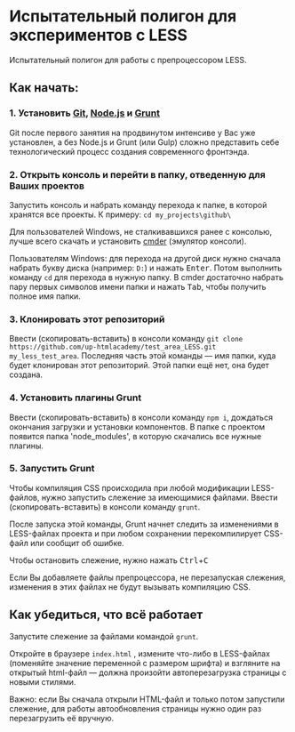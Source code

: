 # Испытательный полигон для экспериментов с LESS

Испытательный полигон для работы с препроцессором LESS.



## Как начать:

### 1. Установить [Git](http://git-scm.com/), [Node.js](http://nodejs.org/) и [Grunt](http://gruntjs.com/)

Git после первого занятия на продвинутом интенсиве у Вас уже установлен, а без Node.js и Grunt (или Gulp) сложно представить себе технологический процесс создания современного фронтэнда.



### 2. Открыть консоль и перейти в папку, отведенную для Ваших проектов

Запустить консоль и набрать команду перехода к папке, в которой хранятся все проекты. К примеру: `cd my_projects\github\`

Для пользователей Windows, не сталкивавшихся ранее с консолью, лучше всего скачать и установить [cmder](http://bliker.github.io/cmder/) (эмулятор консоли).

Пользователям Windows: для перехода на другой диск нужно сначала набрать букву диска (например: `D:`) и нажать <kbd>Enter</kbd>. Потом выполнить команду `cd` для перехода в нужную папку. В cmder достаточно набрать пару первых символов имени папки и нажать <kbd>Tab</kbd>, чтобы получить полное имя папки.



### 3. Клонировать этот репозиторий

Ввести (скопировать-вставить) в консоли  команду `git clone https://github.com/up-htmlacademy/test_area_LESS.git my_less_test_area`. Последняя часть этой команды — имя папки, куда будет клонирован этот репозиторий. Этой папки ещё нет, она будет создана.



### 4. Установить плагины Grunt

Ввести (скопировать-вставить) в консоли  команду `npm i`, дождаться окончания загрузки и установки компонентов. В папке с проектом появится папка 'node_modules', в которую скачались все нужные плагины.



### 5. Запустить Grunt

Чтобы компиляция CSS происходила при любой модификации LESS-файлов, нужно запустить слежение за имеющимися файлами. Ввести (скопировать-вставить) в консоли  команду `grunt`.

После запуска этой команды, Grunt начнет следить за изменениями в LESS-файлах проекта и при любом сохранении перекомпилирует CSS-файл или сообщит об ошибке.

Чтобы остановить слежение, нужно нажать <kbd>Ctrl</kbd>+<kbd>C</kbd>

Если Вы добавляете файлы препроцессора, не перезапуская слежения, изменения в этих файлах не будут вызывать компиляцию CSS.



## Как убедиться, что всё работает

Запустите слежение за файлами командой `grunt`.

Откройте в браузере `index.html` , измените что-либо в LESS-файлах (поменяйте значение переменной с размером шрифта) и взгляните на открытый html-файл — должна произойти автоперезагрузка страницы с новыми стилями.

Важно: если Вы сначала открыли HTML-файл и только потом запустили слежение, для работы автообновления страницы нужно один раз перезагрузить её вручную.